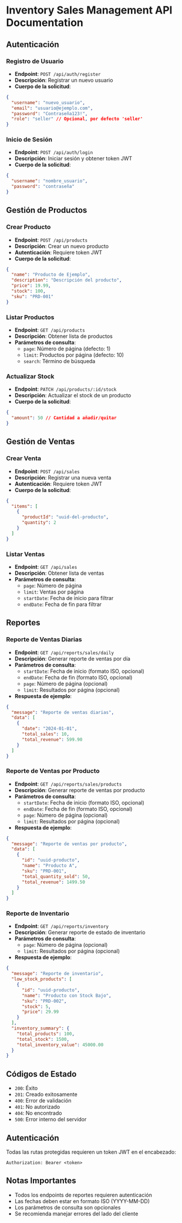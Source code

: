 # Inventory Sales Management API Documentation

## Autenticación

### Registro de Usuario
- **Endpoint**: `POST /api/auth/register`
- **Descripción**: Registrar un nuevo usuario
- **Cuerpo de la solicitud**:
```json
{
  "username": "nuevo_usuario",
  "email": "usuario@ejemplo.com",
  "password": "Contraseña123!",
  "role": "seller" // Opcional, por defecto 'seller'
}
```

### Inicio de Sesión
- **Endpoint**: `POST /api/auth/login`
- **Descripción**: Iniciar sesión y obtener token JWT
- **Cuerpo de la solicitud**:
```json
{
  "username": "nombre_usuario",
  "password": "contraseña"
}
```

## Gestión de Productos

### Crear Producto
- **Endpoint**: `POST /api/products`
- **Descripción**: Crear un nuevo producto
- **Autenticación**: Requiere token JWT
- **Cuerpo de la solicitud**:
```json
{
  "name": "Producto de Ejemplo",
  "description": "Descripción del producto",
  "price": 19.99,
  "stock": 100,
  "sku": "PRD-001"
}
```

### Listar Productos
- **Endpoint**: `GET /api/products`
- **Descripción**: Obtener lista de productos
- **Parámetros de consulta**:
  - `page`: Número de página (defecto: 1)
  - `limit`: Productos por página (defecto: 10)
  - `search`: Término de búsqueda

### Actualizar Stock
- **Endpoint**: `PATCH /api/products/:id/stock`
- **Descripción**: Actualizar el stock de un producto
- **Cuerpo de la solicitud**:
```json
{
  "amount": 50 // Cantidad a añadir/quitar
}
```

## Gestión de Ventas

### Crear Venta
- **Endpoint**: `POST /api/sales`
- **Descripción**: Registrar una nueva venta
- **Autenticación**: Requiere token JWT
- **Cuerpo de la solicitud**:
```json
{
  "items": [
    {
      "productId": "uuid-del-producto",
      "quantity": 2
    }
  ]
}
```

### Listar Ventas
- **Endpoint**: `GET /api/sales`
- **Descripción**: Obtener lista de ventas
- **Parámetros de consulta**:
  - `page`: Número de página
  - `limit`: Ventas por página
  - `startDate`: Fecha de inicio para filtrar
  - `endDate`: Fecha de fin para filtrar

## Reportes

### Reporte de Ventas Diarias
- **Endpoint**: `GET /api/reports/sales/daily`
- **Descripción**: Generar reporte de ventas por día
- **Parámetros de consulta**:
  - `startDate`: Fecha de inicio (formato ISO, opcional)
  - `endDate`: Fecha de fin (formato ISO, opcional)
  - `page`: Número de página (opcional)
  - `limit`: Resultados por página (opcional)
- **Respuesta de ejemplo**:
```json
{
  "message": "Reporte de ventas diarias",
  "data": [
    {
      "date": "2024-01-01",
      "total_sales": 10,
      "total_revenue": 599.90
    }
  ]
}
```

### Reporte de Ventas por Producto
- **Endpoint**: `GET /api/reports/sales/products`
- **Descripción**: Generar reporte de ventas por producto
- **Parámetros de consulta**:
  - `startDate`: Fecha de inicio (formato ISO, opcional)
  - `endDate`: Fecha de fin (formato ISO, opcional)
  - `page`: Número de página (opcional)
  - `limit`: Resultados por página (opcional)
- **Respuesta de ejemplo**:
```json
{
  "message": "Reporte de ventas por producto",
  "data": [
    {
      "id": "uuid-producto",
      "name": "Producto A",
      "sku": "PRD-001",
      "total_quantity_sold": 50,
      "total_revenue": 1499.50
    }
  ]
}
```

### Reporte de Inventario
- **Endpoint**: `GET /api/reports/inventory`
- **Descripción**: Generar reporte de estado de inventario
- **Parámetros de consulta**:
  - `page`: Número de página (opcional)
  - `limit`: Resultados por página (opcional)
- **Respuesta de ejemplo**:
```json
{
  "message": "Reporte de inventario",
  "low_stock_products": [
    {
      "id": "uuid-producto",
      "name": "Producto con Stock Bajo",
      "sku": "PRD-002",
      "stock": 5,
      "price": 29.99
    }
  ],
  "inventory_summary": {
    "total_products": 100,
    "total_stock": 1500,
    "total_inventory_value": 45000.00
  }
}
```

## Códigos de Estado
- `200`: Éxito
- `201`: Creado exitosamente
- `400`: Error de validación
- `401`: No autorizado
- `404`: No encontrado
- `500`: Error interno del servidor

## Autenticación
Todas las rutas protegidas requieren un token JWT en el encabezado:
```
Authorization: Bearer <token>
```

## Notas Importantes
- Todos los endpoints de reportes requieren autenticación
- Las fechas deben estar en formato ISO (YYYY-MM-DD)
- Los parámetros de consulta son opcionales
- Se recomienda manejar errores del lado del cliente